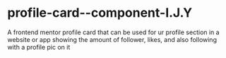 # profile-card--component-I.J.Y
A frontend mentor profile card that can be used for ur profile section in a website or app showing the amount of follower, likes, and also following with a profile pic on it
